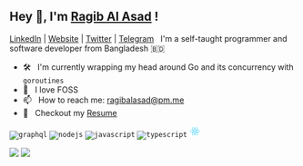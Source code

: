 ## Hey 👋, I'm [Ragib Al Asad](https://ragibalasad.me) !

[LinkedIn](https://www.linkedin.com/in/ragibalasad/) |
[Website](https://ragibalasad.me/) |
[Twitter](https://twitter.com/ragibalasad) |
[Telegram](https://t.me/ragibalasad)
&nbsp; 
I'm a self-taught programmer and software developer from Bangladesh 🇧🇩
- 🛠️ &nbsp; I'm currently wrapping my head around Go and its concurrency with `goroutines`
- 🐧 &nbsp; I love FOSS
- 📫 &nbsp; How to reach me: ragibalasad@pm.me
- 📝 &nbsp; Checkout my [Resume](https://github.com/ragibalasad/ragibalasad/blob/main/ragib-resume.pdf)


<code><img height="20" alt="graphql" src="https://cdn.jsdelivr.net/npm/programming-languages-logos/src/python/python_24x24.png"></code>
<code><img height="20" alt="nodejs" src="https://cdn.jsdelivr.net/npm/programming-languages-logos/src/go/go_24x24.png"></code>
<code><img height="20" alt="javascript" src="https://cdn.jsdelivr.net/npm/programming-languages-logos/src/javascript/javascript_24x24.png"></code>
<code><img height="20" alt="typescript" src="https://cdn.jsdelivr.net/npm/programming-languages-logos/src/typescript/typescript_24x24.png"></code>
<code><img height="20" alt="react" src="https://raw.githubusercontent.com/github/explore/80688e429a7d4ef2fca1e82350fe8e3517d3494d/topics/react/react.png"></code>

<div>
  <img src="https://github-readme-stats.vercel.app/api?username=ragibalasad&show_icons=true&theme=github_dark_dimmed" height="190">
  <img src="https://github-readme-stats.vercel.app/api/top-langs/?username=ragibalasad&layout=compact&theme=github_dark_dimmed&langs_count=8&hide=kvlang,makefile">
</div>

<!--<a href="https://linkedin.com/in/ragibalasad/"><img src="https://raw.githubusercontent.com/CLorant/readme-social-icons/1a078b4b319beaa7fbcd202fa7fc1fc5d79d94d2/medium/filled/linkedin.svg"></a> <a href="https://twitter.com/ragibalasad/"><img src="https://raw.githubusercontent.com/CLorant/readme-social-icons/1a078b4b319beaa7fbcd202fa7fc1fc5d79d94d2/medium/filled/twitter.svg"></a> <a href="https://t.me/ragibalasad/"><img src="https://raw.githubusercontent.com/CLorant/readme-social-icons/1a078b4b319beaa7fbcd202fa7fc1fc5d79d94d2/medium/filled/telegram.svg"></a>-->
